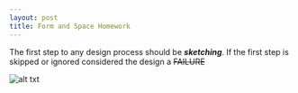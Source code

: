 ```yaml
---
layout: post
title: Form and Space Homework
---
```

The first step to any design process should be *__sketching__*.
If the first step is skipped or ignored considered the design a ~~FAILURE~~

![alt txt](http://www.upsidelearning.com/blog/wp-content/uploads/2011/07/Some-Thoughts-On-Failure.jpg "skipping the first step")

